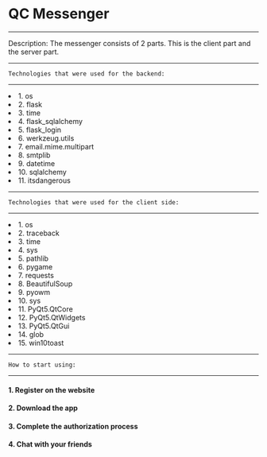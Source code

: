 <h1>QC Messenger</h1>

------------------------------------------------------
Description: The messenger consists of 2 parts. 
This is the client part and the server part.

------------------------------------------------------
    Technologies that were used for the backend: 
------------------------------------------------------
<li>1. os</li>

<li>2. flask</li>

<li>3. time</li>

<li>4. flask_sqlalchemy</li>

<li>5. flask_login</li>

<li>6. werkzeug.utils</li>

<li>7. email.mime.multipart</li>

<li>8. smtplib</li>

<li>9. datetime</li>

<li>10. sqlalchemy</li>

<li>11. itsdangerous</li>

------------------------------------------------------
    Technologies that were used for the client side:
------------------------------------------------------
<li>1. os</li>

<li>2. traceback</li>

<li>3. time</li>

<li>4. sys</li>

<li>5. pathlib</li>

<li>6. pygame</li>

<li>7. requests</li>

<li>8. BeautifulSoup</li>

<li>9. pyowm</li>

<li>10. sys</li>

<li>11. PyQt5.QtCore</li>

<li>12. PyQt5.QtWidgets</li>

<li>13. PyQt5.QtGui</li>

<li>14. glob</li>

<li>15. win10toast</li>

------------------------------------------------------
    How to start using:
 ------------------------------------------------------
<h4>1. Register on the website</h4>
<h4>2. Download the app</h4>
<h4>3. Complete the authorization process</h4>
<h4>4. Chat with your friends</h4>
